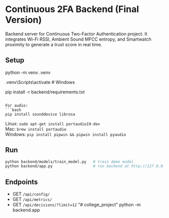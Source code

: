 # Continuous 2FA Backend (Final Version)

Backend server for Continuous Two-Factor Authentication project.
It integrates Wi-Fi RSSI, Ambient Sound MFCC entropy, and Smartwatch proximity
to generate a trust score in real time.

## Setup
python -m venv .venv

.venv\Scripts\activate    # Windows

pip install -r backend/requirements.txt
```

For audio:
```bash
pip install sounddevice librosa
```

Linux: `sudo apt-get install portaudio19-dev`  
Mac: `brew install portaudio`  
Windows: `pip install pipwin && pipwin install pyaudio`

## Run
```bash
python backend/models/train_model.py   # train demo model
python backend/app.py                  # run backend at http://127.0.0.1:5000
```

## Endpoints
- GET `/api/config/`
- GET `/api/metrics/`
- GET `/api/decisions/?limit=12`
"# college_project" 
python -m backend.app
